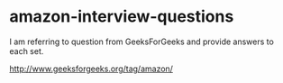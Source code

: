 # amazon-interview-questions

I am referring to question from GeeksForGeeks and provide answers to each set.

http://www.geeksforgeeks.org/tag/amazon/
